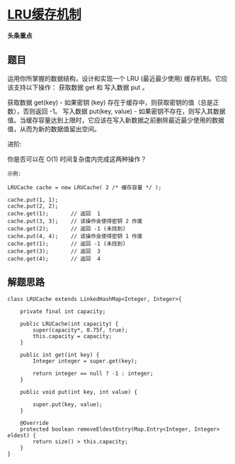 # [LRU缓存机制](https://leetcode-cn.com/explore/interview/card/bytedance/245/data-structure/1032/)

**头条重点**

## 题目

运用你所掌握的数据结构，设计和实现一个  LRU (最近最少使用) 缓存机制。它应该支持以下操作： 获取数据 get 和 写入数据 put 。

获取数据 get(key) - 如果密钥 (key) 存在于缓存中，则获取密钥的值（总是正数），否则返回 -1。
写入数据 put(key, value) - 如果密钥不存在，则写入其数据值。当缓存容量达到上限时，它应该在写入新数据之前删除最近最少使用的数据值，从而为新的数据值留出空间。

进阶:

你是否可以在 O(1) 时间复杂度内完成这两种操作？

```
示例:

LRUCache cache = new LRUCache( 2 /* 缓存容量 */ );

cache.put(1, 1);
cache.put(2, 2);
cache.get(1);       // 返回  1
cache.put(3, 3);    // 该操作会使得密钥 2 作废
cache.get(2);       // 返回 -1 (未找到)
cache.put(4, 4);    // 该操作会使得密钥 1 作废
cache.get(1);       // 返回 -1 (未找到)
cache.get(3);       // 返回  3
cache.get(4);       // 返回  4
```

## 解题思路

```
class LRUCache extends LinkedHashMap<Integer, Integer>{

    private final int capacity;

    public LRUCache(int capacity) {
        super(capacity*, 0.75f, true);
        this.capacity = capacity;
    }

    public int get(int key) {
        Integer integer = super.get(key);

        return integer == null ? -1 : integer;
    }

    public void put(int key, int value) {

        super.put(key, value);
    }

    @Override
    protected boolean removeEldestEntry(Map.Entry<Integer, Integer> eldest) {
        return size() > this.capacity;
    }
}
```
